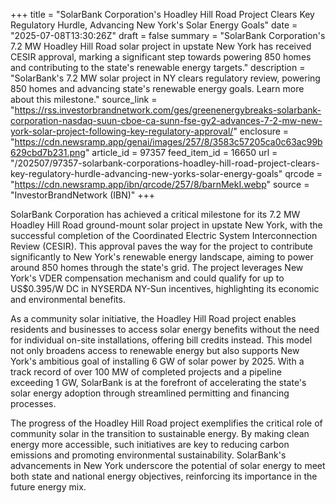 +++
title = "SolarBank Corporation's Hoadley Hill Road Project Clears Key Regulatory Hurdle, Advancing New York's Solar Energy Goals"
date = "2025-07-08T13:30:26Z"
draft = false
summary = "SolarBank Corporation's 7.2 MW Hoadley Hill Road solar project in upstate New York has received CESIR approval, marking a significant step towards powering 850 homes and contributing to the state's renewable energy targets."
description = "SolarBank's 7.2 MW solar project in NY clears regulatory review, powering 850 homes and advancing state's renewable energy goals. Learn more about this milestone."
source_link = "https://rss.investorbrandnetwork.com/ges/greenenergybreaks-solarbank-corporation-nasdaq-suun-cboe-ca-sunn-fse-gy2-advances-7-2-mw-new-york-solar-project-following-key-regulatory-approval/"
enclosure = "https://cdn.newsramp.app/genai/images/257/8/3583c57205ca0c63ac99b629cbd7b231.png"
article_id = 97357
feed_item_id = 16650
url = "/202507/97357-solarbank-corporations-hoadley-hill-road-project-clears-key-regulatory-hurdle-advancing-new-yorks-solar-energy-goals"
qrcode = "https://cdn.newsramp.app/ibn/qrcode/257/8/barnMekI.webp"
source = "InvestorBrandNetwork (IBN)"
+++

<p>SolarBank Corporation has achieved a critical milestone for its 7.2 MW Hoadley Hill Road ground-mount solar project in upstate New York, with the successful completion of the Coordinated Electric System Interconnection Review (CESIR). This approval paves the way for the project to contribute significantly to New York's renewable energy landscape, aiming to power around 850 homes through the state's grid. The project leverages New York's VDER compensation mechanism and could qualify for up to US$0.395/W DC in NYSERDA NY-Sun incentives, highlighting its economic and environmental benefits.</p><p>As a community solar initiative, the Hoadley Hill Road project enables residents and businesses to access solar energy benefits without the need for individual on-site installations, offering bill credits instead. This model not only broadens access to renewable energy but also supports New York's ambitious goal of installing 6 GW of solar power by 2025. With a track record of over 100 MW of completed projects and a pipeline exceeding 1 GW, SolarBank is at the forefront of accelerating the state's solar energy adoption through streamlined permitting and financing processes.</p><p>The progress of the Hoadley Hill Road project exemplifies the critical role of community solar in the transition to sustainable energy. By making clean energy more accessible, such initiatives are key to reducing carbon emissions and promoting environmental sustainability. SolarBank's advancements in New York underscore the potential of solar energy to meet both state and national energy objectives, reinforcing its importance in the future energy mix.</p>
